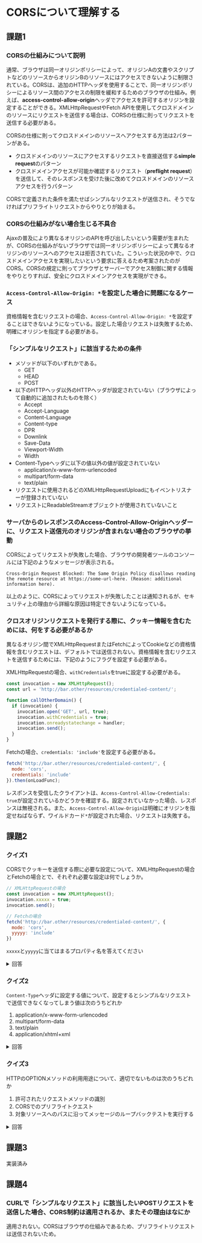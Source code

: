 # CORSについて理解する

## 課題1

### CORSの仕組みについて説明

通常、ブラウザは同一オリジンポリシーによって、オリジンAの文書やスクリプトなどのリソースからオリジンBのリソースにはアクセスできないように制限されている。CORSは、追加のHTTPヘッダを使用することで、同一オリジンポリシーによるリソース間のアクセスの制限を緩和するためのブラウザの仕組み。例えば、**access-control-allow-origin**ヘッダでアクセスを許可するオリジンを設定することができる。XMLHttpRequestやFetch APIを使用してクロスドメインのリソースにリクエストを送信する場合は、CORSの仕様に則ってリクエストを送信する必要がある。

CORSの仕様に則ってクロスドメインのリソースへアクセスする方法は2パターンがある。

- クロスドメインのリソースにアクセスするリクエストを直接送信する**simple request**のパターン
- クロスドメインアクセスが可能か確認するリクエスト（**preflight request**）を送信して、そのレスポンスを受けた後に改めてクロスドメインのリソースアクセスを行うパターン

CORSで定義された条件を満たせばシンプルなリクエストが送信され、そうでなければプリフライトリクエストからやりとりが始まる。

### CORSの仕組みがない場合生じる不具合

Ajaxの普及により異なるオリジンのAPIを呼び出したいという需要が生まれたが、CORSの仕組みがないブラウザでは同一オリジンポリシーによって異なるオリジンのリソースへのアクセスは拒否されていた。こういった状況の中で、クロスドメインアクセスを実現したいという要求に答えるため考案されたのがCORS。CORSの規定に則ってブラウザとサーバーでアクセス制御に関する情報をやりとりすれば、安全にクロスドメインアクセスを実現ができる。

### `Access-Control-Allow-Origin: *`を設定した場合に問題になるケース

資格情報を含むリクエストの場合、`Access-Control-Allow-Origin: *`を設定することはできないようになっている。設定した場合リクエストは失敗するため、明確にオリジンを指定する必要がある。

### 「シンプルなリクエスト」に該当するための条件

- メソッドが以下のいずれかである。
  - GET
  - HEAD
  - POST
- 以下のHTTPヘッダ以外のHTTPヘッダが設定されていない（ブラウザによって自動的に追加されたものを除く）
  - Accept
  - Accept-Language
  - Content-Language
  - Content-type
  - DPR
  - Downlink
  - Save-Data
  - Viewport-Width
  - Width
- Content-Typeヘッダに以下の値以外の値が設定されていない
  - application/x-www-form-urlencoded
  - multipart/form-data
  - text/plain
- リクエストに使用されるどのXMLHttpRequestUploadにもイベントリスナーが登録されていない
- リクエストにReadableStreamオブジェクトが使用されていないこと

### サーバからのレスポンスのAccess-Control-Allow-Originヘッダーに、リクエスト送信元のオリジンが含まれない場合のブラウザの挙動

CORSによってリクエストが失敗した場合、ブラウザの開発者ツールのコンソールには下記のようなメッセージが表示される。

```plaintext
Cross-Origin Request Blocked: The Same Origin Policy disallows reading the remote resource at https://some-url-here. (Reason: additional information here).
```

以上のように、CORSによってリクエストが失敗したことは通知されるが、セキュリティ上の理由から詳細な原因は特定できないようになっている。

### クロスオリジンリクエストを発行する際に、クッキー情報を含むためには、何をする必要があるか

異なるオリジン間でXMLHttpRequestまたはFetchによってCookieなどの資格情報を含むリクエストは、デフォルトでは送信されない。資格情報を含むリクエストを送信するためには、下記のようにフラグを設定する必要がある。

XMLHttpRequestの場合、`withCredentials`をtrueに設定する必要がある。

```javascript
const invocation = new XMLHttpRequest();
const url = 'http://bar.other/resources/credentialed-content/';

function callOtherDomain() {
  if (invocation) {
    invocation.open('GET', url, true);
    invocation.withCredentials = true;
    invocation.onreadystatechange = handler;
    invocation.send();
  }
}
```

Fetchの場合、`credentials: 'include'`を設定する必要がある。

```javascript
fetch('http://bar.other/resources/credentialed-content/', {
  mode: 'cors',
  credentials: 'include'
}).then(onLoadFunc);
```

レスポンスを受信したクライアントは、`Access-Control-Allow-Credentials: true`が設定されているかどうかを確認する。設定されていなかった場合、レスポンスは無視される。また、`Access-Control-Allow-Origin`は明確にオリジンを指定せねばならず、ワイルドカード`*`が設定された場合、リクエストは失敗する。

## 課題2

### クイズ1

CORSでクッキーを送信する際に必要な設定について、XMLHttpRequestの場合とFetchの場合とで、それぞれ必要な設定は何でしょうか。

```javascript
// XMLHttpRequestの場合
const invocation = new XMLHttpRequest();
invocation.xxxxx = true;
invocation.send();
```

```javascript
// Fetchの場合
fetch('http://bar.other/resources/credentialed-content/', {
  mode: 'cors',
  yyyyy: 'include'
})
```

`xxxxx`と`yyyyy`に当てはまるプロパティ名を答えてください

<details>
  <summary>回答</summary>
  xxxxx … withCredentials <br />
  yyyyy … credentials
</details>

### クイズ2

`Content-Type`ヘッダに設定する値について、設定するとシンプルなリクエストで送信できなくなってしまう値は次のうちどれか

1. application/x-www-form-urlencoded
2. multipart/form-data
3. text/plain
4. application/xhtml+xml

<details>
  <summary>回答</summary>
  4. application/xhtml+xml
</details>

### クイズ3

HTTPのOPTIONメソッドの利用用途について、適切でないものは次のうちどれか

1. 許可されたリクエストメソッドの識別
2. CORSでのプリフライトクエスト
3. 対象リソースへのパスに沿ってメッセージのループバックテストを実行する

<details>
  <summary>回答</summary>
  適切でないものは3 <br/>

  1. `curl -X OPTIONS http://example.org -i`などとすると、許可されたリクエストメソッドを識別できる
  2. CORSのプリフライトリクエストはOPTIONSメソッドで送信する
  3. TRACEメソッドの説明

</details>

## 課題3

実装済み

## 課題4

### CURLで「シンプルなリクエスト」に該当したいPOSTリクエストを送信した場合、CORS制約は適用されるか、またその理由はなにか

適用されない。CORSはブラウザの仕組みであるため、プリフライトリクエストは送信されないため。
